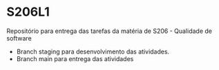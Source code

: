 # S206L1
Repositório para entrega das tarefas da matéria de S206 - Qualidade de software

- Branch staging para desenvolvimento das atividades.
- Branch main para entrega das atividades

